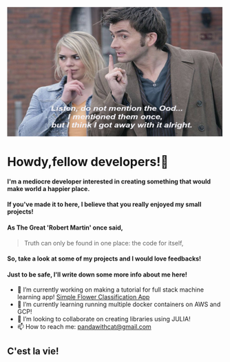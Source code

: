 <img src="https://github.com/pandawithcat/pandawithcat/blob/master/profile.png?raw=true"  width="500" height="300">

# Howdy,fellow developers!👋
#### I'm a mediocre developer interested in creating something that would make world a happier place. 
#### If you've made it to here, I believe that you really enjoyed my small projects! 

#### As The Great 'Robert Martin' once said,
> Truth can only be found in one place: 
> the code  for itself, 

#### So, take a look at some of my projects and I would love feedbacks! 
#### Just to be safe, I'll write down some more info about me here! 

- 🔭 I’m currently working on making a tutorial for full stack machine learning app! [Simple Flower Classification App](https://github.com/pandawithcat/flower_classifier)
- 🌱 I’m currently learning running multiple docker containers on AWS and GCP!
- 👯 I’m looking to collaborate on creating libraries using JULIA! 
- 📫 How to reach me: pandawithcat@gmail.com

## C'est la vie!
